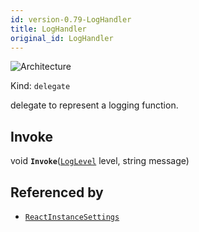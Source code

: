 ```yaml
---
id: version-0.79-LogHandler
title: LogHandler
original_id: LogHandler
---
```


![Architecture](https://img.shields.io/badge/architecture-new_&_old-green)

Kind: `delegate`

delegate to represent a logging function.

## Invoke
void **`Invoke`**([`LogLevel`](LogLevel) level, string message)

## Referenced by
- [`ReactInstanceSettings`](ReactInstanceSettings)
